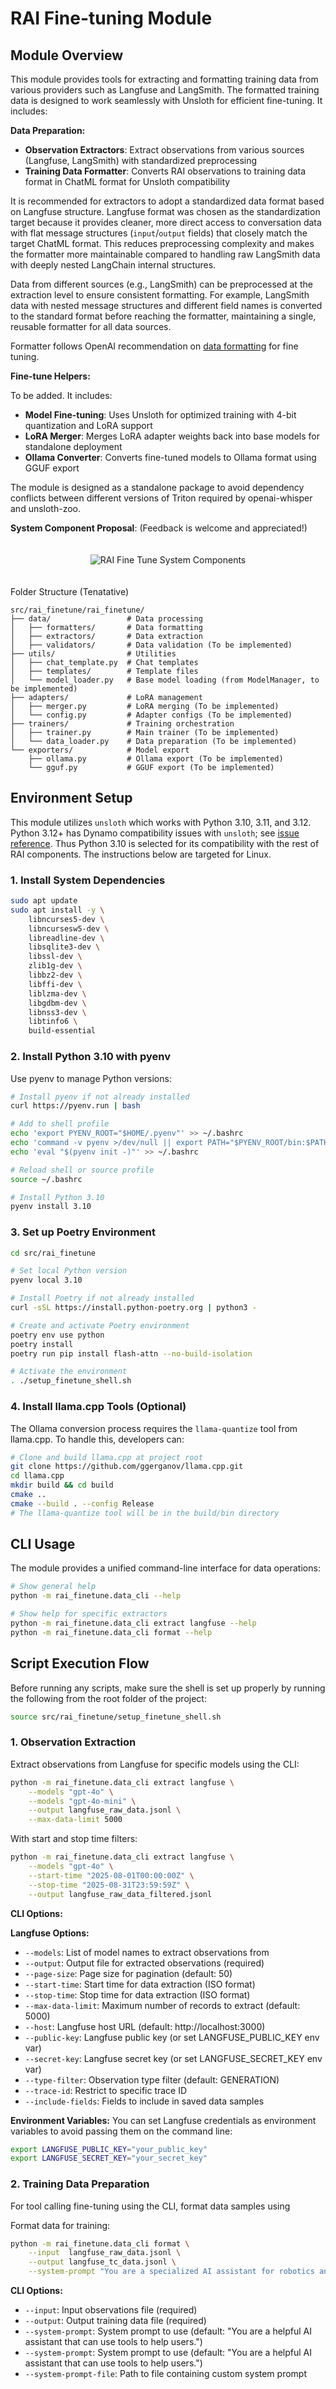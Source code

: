 # RAI Fine-tuning Module

## Module Overview

This module provides tools for extracting and formatting training data from various providers such as Langfuse and LangSmith. The formatted training data is designed to work seamlessly with Unsloth for efficient fine-tuning. It includes:

**Data Preparation:**

-   **Observation Extractors**: Extract observations from various sources (Langfuse, LangSmith) with standardized preprocessing
-   **Training Data Formatter**: Converts RAI observations to training data format in ChatML format for Unsloth compatibility

It is recommended for extractors to adopt a standardized data format based on Langfuse structure. Langfuse format was chosen as the standardization target because it provides cleaner, more direct access to conversation data with flat message structures (`input`/`output` fields) that closely match the target ChatML format. This reduces preprocessing complexity and makes the formatter more maintainable compared to handling raw LangSmith data with deeply nested LangChain internal structures.

Data from different sources (e.g., LangSmith) can be preprocessed at the extraction level to ensure consistent formatting. For example, LangSmith data with nested message structures and different field names is converted to the standard format before reaching the formatter, maintaining a single, reusable formatter for all data sources.

Formatter follows OpenAI recommendation on [data formatting](https://platform.openai.com/docs/guides/supervised-fine-tuning#formatting-your-data) for fine tuning.

**Fine-tune Helpers:**

To be added. It includes:

-   **Model Fine-tuning**: Uses Unsloth for optimized training with 4-bit quantization and LoRA support
-   **LoRA Merger**: Merges LoRA adapter weights back into base models for standalone deployment
-   **Ollama Converter**: Converts fine-tuned models to Ollama format using GGUF export

The module is designed as a standalone package to avoid dependency conflicts between different versions of Triton required by openai-whisper and unsloth-zoo.

**System Component Proposal**: (Feedback is welcome and appreciated!)

<div style="text-align: center; padding: 20px;"><img src="imgs/rai-fine-tune-system-components.png" alt="RAI Fine Tune System Components"></div>

Folder Structure (Tenatative)

```
src/rai_finetune/rai_finetune/
├── data/                 # Data processing
│   ├── formatters/       # Data formatting
│   ├── extractors/       # Data extraction
│   ├── validators/       # Data validation (To be implemented)
├── utils/                # Utilities
│   ├── chat_template.py  # Chat templates
│   ├── templates/        # Template files
│   └── model_loader.py   # Base model loading (from ModelManager, to be implemented)
├── adapters/             # LoRA management
│   ├── merger.py         # LoRA merging (To be implemented)
│   └── config.py         # Adapter configs (To be implemented)
├── trainers/             # Training orchestration
│   ├── trainer.py        # Main trainer (To be implemented)
│   └── data_loader.py    # Data preparation (To be implemented)
└── exporters/            # Model export
    ├── ollama.py         # Ollama export (To be implemented)
    └── gguf.py           # GGUF export (To be implemented)
```

## Environment Setup

This module utilizes `unsloth` which works with Python 3.10, 3.11, and 3.12. Python 3.12+ has Dynamo compatibility issues with `unsloth`; see [issue reference](https://github.com/unslothai/unsloth/issues/886). Thus Python 3.10 is selected for its compatibility with the rest of RAI components. The instructions below are targeted for Linux.

### 1. Install System Dependencies

```bash
sudo apt update
sudo apt install -y \
    libncurses5-dev \
    libncursesw5-dev \
    libreadline-dev \
    libsqlite3-dev \
    libssl-dev \
    zlib1g-dev \
    libbz2-dev \
    libffi-dev \
    liblzma-dev \
    libgdbm-dev \
    libnss3-dev \
    libtinfo6 \
    build-essential
```

### 2. Install Python 3.10 with pyenv

Use pyenv to manage Python versions:

```bash
# Install pyenv if not already installed
curl https://pyenv.run | bash

# Add to shell profile
echo 'export PYENV_ROOT="$HOME/.pyenv"' >> ~/.bashrc
echo 'command -v pyenv >/dev/null || export PATH="$PYENV_ROOT/bin:$PATH"' >> ~/.bashrc
echo 'eval "$(pyenv init -)"' >> ~/.bashrc

# Reload shell or source profile
source ~/.bashrc

# Install Python 3.10
pyenv install 3.10
```

### 3. Set up Poetry Environment

```bash
cd src/rai_finetune

# Set local Python version
pyenv local 3.10

# Install Poetry if not already installed
curl -sSL https://install.python-poetry.org | python3 -

# Create and activate Poetry environment
poetry env use python
poetry install
poetry run pip install flash-attn --no-build-isolation

# Activate the environment
. ./setup_finetune_shell.sh
```

### 4. Install llama.cpp Tools (Optional)

The Ollama conversion process requires the `llama-quantize` tool from llama.cpp. To handle this, developers can:

```bash
# Clone and build llama.cpp at project root
git clone https://github.com/ggerganov/llama.cpp.git
cd llama.cpp
mkdir build && cd build
cmake ..
cmake --build . --config Release
# The llama-quantize tool will be in the build/bin directory
```

## CLI Usage

The module provides a unified command-line interface for data operations:

```bash
# Show general help
python -m rai_finetune.data_cli --help

# Show help for specific extractors
python -m rai_finetune.data_cli extract langfuse --help
python -m rai_finetune.data_cli format --help
```

## Script Execution Flow

Before running any scripts, make sure the shell is set up properly by running the following from the root folder of the project:

```bash
source src/rai_finetune/setup_finetune_shell.sh
```

### 1. Observation Extraction

Extract observations from Langfuse for specific models using the CLI:

```bash
python -m rai_finetune.data_cli extract langfuse \
    --models "gpt-4o" \
    --models "gpt-4o-mini" \
    --output langfuse_raw_data.jsonl \
    --max-data-limit 5000
```

With start and stop time filters:

```bash
python -m rai_finetune.data_cli extract langfuse \
    --models "gpt-4o" \
    --start-time "2025-08-01T00:00:00Z" \
    --stop-time "2025-08-31T23:59:59Z" \
    --output langfuse_raw_data_filtered.jsonl

```

**CLI Options:**

**Langfuse Options:**

-   `--models`: List of model names to extract observations from
-   `--output`: Output file for extracted observations (required)
-   `--page-size`: Page size for pagination (default: 50)
-   `--start-time`: Start time for data extraction (ISO format)
-   `--stop-time`: Stop time for data extraction (ISO format)
-   `--max-data-limit`: Maximum number of records to extract (default: 5000)
-   `--host`: Langfuse host URL (default: http://localhost:3000)
-   `--public-key`: Langfuse public key (or set LANGFUSE_PUBLIC_KEY env var)
-   `--secret-key`: Langfuse secret key (or set LANGFUSE_SECRET_KEY env var)
-   `--type-filter`: Observation type filter (default: GENERATION)
-   `--trace-id`: Restrict to specific trace ID
-   `--include-fields`: Fields to include in saved data samples

**Environment Variables:**
You can set Langfuse credentials as environment variables to avoid passing them on the command line:

```bash
export LANGFUSE_PUBLIC_KEY="your_public_key"
export LANGFUSE_SECRET_KEY="your_secret_key"
```

### 2. Training Data Preparation

For tool calling fine-tuning using the CLI, format data samples using

Format data for training:

```bash
python -m rai_finetune.data_cli format \
    --input  langfuse_raw_data.jsonl \
    --output langfuse_tc_data.jsonl \
    --system-prompt "You are a specialized AI assistant for robotics and tool calling tasks."
```

**CLI Options:**

-   `--input`: Input observations file (required)
-   `--output`: Output training data file (required)
-   `--system-prompt`: System prompt to use (default: "You are a helpful AI assistant that can use tools to help users.")
-   `--system-prompt`: System prompt to use (default: "You are a helpful AI assistant that can use tools to help users.")
-   `--system-prompt-file`: Path to file containing custom system prompt
